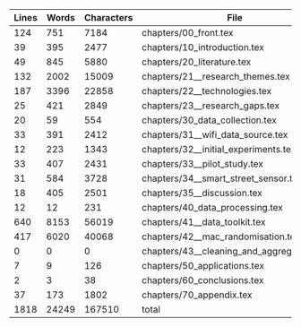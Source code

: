 Lines|Words|Characters|File
---|---|---|---
124|751|7184|chapters/00_front.tex
39|395|2477|chapters/10_introduction.tex
49|845|5880|chapters/20_literature.tex
132|2002|15009|chapters/21__research_themes.tex
187|3396|22858|chapters/22__technologies.tex
25|421|2849|chapters/23__research_gaps.tex
20|59|554|chapters/30_data_collection.tex
33|391|2412|chapters/31__wifi_data_source.tex
12|223|1343|chapters/32__initial_experiments.tex
33|407|2431|chapters/33__pilot_study.tex
31|584|3728|chapters/34__smart_street_sensor.tex
18|405|2501|chapters/35__discussion.tex
12|12|231|chapters/40_data_processing.tex
640|8153|56019|chapters/41__data_toolkit.tex
417|6020|40068|chapters/42__mac_randomisation.tex
0|0|0|chapters/43__cleaning_and_aggregation.tex
7|9|126|chapters/50_applications.tex
2|3|38|chapters/60_conclusions.tex
37|173|1802|chapters/70_appendix.tex
1818|24249|167510|total
